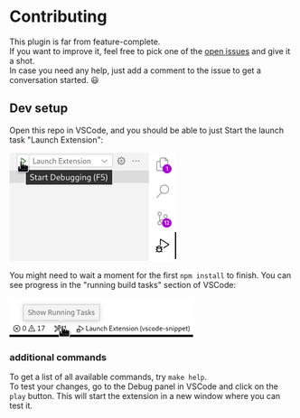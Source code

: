 # Contributing

This plugin is far from feature-complete.  
If you want to improve it, feel free to pick one of the [open issues](https://github.com/mre/vscode-snippet/issues) and give it a shot.  
In case you need any help, just add a comment to the issue to get a conversation started. :smiley:

## Dev setup

Open this repo in VSCode, and you should be able to just Start the launch task "Launch Extension":

![screenshot](./assets/Screenshot%20launch%20task.png)

You might need to wait a moment for the first `npm install` to finish. You can see progress in the "running build tasks" section of VSCode:

![screenshot](./assets/Screenshot%20build%20task.png)


### additional commands
To get a list of all available commands, try `make help`.  
To test your changes, go to the Debug panel in VSCode and click on the `play` button. This will start the extension in a new window where you can test it.

